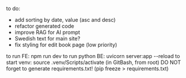 to do:

- add sorting by date, value (asc and desc)
- refactor generated code
- improve RAG for AI prompt
- Swedish text for main site?
- fix styling for edit book page (low priority)

to run FE: npm run dev
to run python BE: uvicorn server:app --reload
to start venv: source .venv/Scripts/activate (in GitBash, from root)
DO NOT forget to generate requirements.txt! (pip freeze > requirements.txt)